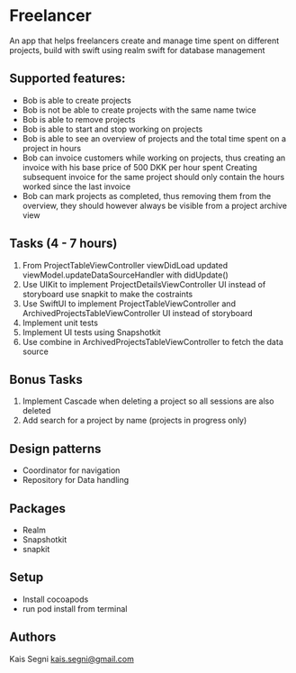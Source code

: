 # Freelancer
An app that helps freelancers create and manage time spent on different projects, build with swift using realm swift for database management

## Supported features:
- Bob is able to create projects
- Bob is not be able to create projects with the same name twice
- Bob is able to remove projects
- Bob is able to start and stop working on projects
- Bob is able to see an overview of projects and the total time spent on a project in hours
- Bob can invoice customers while working on projects, thus creating an invoice with his base price of 500 DKK per hour spent Creating subsequent invoice for the same project should only contain the hours worked since the last invoice
- Bob can mark projects as completed, thus removing them from the overview, they should however always be visible from a project archive view

## Tasks (4 - 7 hours)

1. From ProjectTableViewController viewDidLoad updated viewModel.updateDataSourceHandler with didUpdate()
1. Use UIKit to implement ProjectDetailsViewController UI instead of storyboard use snapkit to make the costraints
1. Use SwiftUI to implement ProjectTableViewController and ArchivedProjectsTableViewController UI instead of storyboard
1. Implement unit tests
1. Implement UI tests using Snapshotkit
1. Use combine in ArchivedProjectsTableViewController to fetch the data source

## Bonus Tasks

1. Implement Cascade when deleting a project so all sessions are also deleted
1. Add search for a project by name (projects in progress only)


## Design patterns

- Coordinator for navigation
- Repository for Data handling

## Packages
* Realm
* Snapshotkit
* snapkit

## Setup
- Install cocoapods
- run pod install from terminal

## Authors

Kais Segni <kais.segni@gmail.com>
